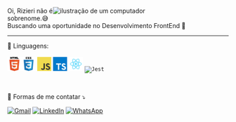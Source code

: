 <img
  src="https://raw.githubusercontent.com/MicaelliMedeiros/micaellimedeiros/master/image/computer-illustration.png"
  alt="ilustração de um computador"
  min-width="400px"
  max-width="400px"
  width="400px"
  align="right"
/>

<p align="left">Oi, Rizieri não é sobrenome.😅<br>
Buscando uma oportunidade no Desenvolvimento FrontEnd 🤞 <hr>
</p>

<p align="left">
  📜 Linguagens: <br /><br />
  <code
    ><img
      height="32"
      src="https://raw.githubusercontent.com/github/explore/80688e429a7d4ef2fca1e82350fe8e3517d3494d/topics/html/html.png"
      alt="HTML5" /></code
  ><code
    ><img
      height="32"
      src="https://raw.githubusercontent.com/github/explore/80688e429a7d4ef2fca1e82350fe8e3517d3494d/topics/css/css.png"
      alt="CSS"
  /></code>
  <code
    ><img
      height="32"
      src="https://raw.githubusercontent.com/github/explore/80688e429a7d4ef2fca1e82350fe8e3517d3494d/topics/javascript/javascript.png"
      alt="Javascript"
  /></code>
  <code
    ><img
      height="32"
      src="https://raw.githubusercontent.com/github/explore/80688e429a7d4ef2fca1e82350fe8e3517d3494d/topics/typescript/typescript.png"
      alt="Typescript"
  /></code>
  <code
    ><img
      height="32"
      src="https://raw.githubusercontent.com/github/explore/80688e429a7d4ef2fca1e82350fe8e3517d3494d/topics/react/react.png"
      alt="React"
  /></code>
  <code
    ><img
      height="32"
      src="https://github.com/jestjs/jest/blob/611d1a4ba0008d67b5dcda485177f0813b2b573e/website/static/img/jest.png"
      alt="Jest"
  /></code>
</p>
<br />
<p align="left">💌 Formas de me contatar ⤵️</p>

<p align="left">
   <a href="mailto:viniciusrizieri@hotmail.com" title="Gmail">
  <img src="https://img.shields.io/badge/-Gmail-FF0000?style=flat-square&labelColor=FF0000&logo=gmail&logoColor=white" alt="Gmail"/></a>
 <a href="https://www.linkedin.com/in/rizierialves/" title="LinkedIn">
  <img src="https://img.shields.io/badge/-Linkedin-0e76a8?style=flat-square&logo=Linkedin&logoColor=white&link=https://www.linkedin.com/in/rizierialves/" alt="LinkedIn"/></a>
  <a href="https://web.whatsapp.com/send?phone=5517996287444" title="WhatsApp">
  <img src="https://img.shields.io/badge/-WhatsApp-25d366?style=flat-square&labelColor=25d366&logo=whatsapp&logoColor=white&link=https://web.whatsapp.com/send?phone=5517996287444" alt="WhatsApp"/></a>
</p>


